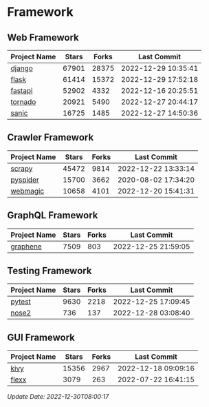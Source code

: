 # Framework

## Web Framework
| Project Name | Stars | Forks | Last Commit |
| ------------ | ----- | ----- | ----------- |
| [django](https://github.com/django/django) | 67901 | 28375 | 2022-12-29 10:35:41 |
| [flask](https://github.com/pallets/flask) | 61414 | 15372 | 2022-12-29 17:52:18 |
| [fastapi](https://github.com/tiangolo/fastapi) | 52902 | 4332 | 2022-12-16 20:25:51 |
| [tornado](https://github.com/tornadoweb/tornado) | 20921 | 5490 | 2022-12-27 20:44:17 |
| [sanic](https://github.com/sanic-org/sanic) | 16725 | 1485 | 2022-12-27 14:50:36 |

## Crawler Framework
| Project Name | Stars | Forks | Last Commit |
| ------------ | ----- | ----- | ----------- |
| [scrapy](https://github.com/scrapy/scrapy) | 45472 | 9814 | 2022-12-22 13:33:14 |
| [pyspider](https://github.com/binux/pyspider) | 15700 | 3662 | 2020-08-02 17:34:20 |
| [webmagic](https://github.com/code4craft/webmagic) | 10658 | 4101 | 2022-12-20 15:41:31 |

## GraphQL Framework
| Project Name | Stars | Forks | Last Commit |
| ------------ | ----- | ----- | ----------- |
| [graphene](https://github.com/graphql-python/graphene) | 7509 | 803 | 2022-12-25 21:59:05 |

## Testing Framework
| Project Name | Stars | Forks | Last Commit |
| ------------ | ----- | ----- | ----------- |
| [pytest](https://github.com/pytest-dev/pytest) | 9630 | 2218 | 2022-12-25 17:09:45 |
| [nose2](https://github.com/nose-devs/nose2) | 736 | 137 | 2022-12-28 03:08:40 |

## GUI Framework
| Project Name | Stars | Forks | Last Commit |
| ------------ | ----- | ----- | ----------- |
| [kivy](https://github.com/kivy/kivy) | 15356 | 2967 | 2022-12-18 09:09:16 |
| [flexx](https://github.com/flexxui/flexx) | 3079 | 263 | 2022-07-22 16:41:15 |

*Update Date: 2022-12-30T08:00:17*